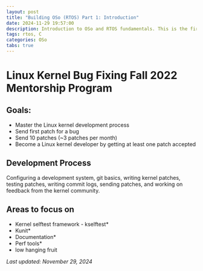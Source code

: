```yaml
---
layout: post
title: "Building OSo (RTOS) Part 1: Introduction"
date: 2024-11-29 19:57:00
description: Introduction to OSo and RTOS fundamentals. This is the first post about my journey creating a Real-Time Operating System from scratch.
tags: rtos, C
categories: OSo
tabs: true
---
```


# Linux Kernel Bug Fixing Fall 2022 Mentorship Program

## Goals:

- Master the Linux kernel development process
- Send first patch for a bug
- Send 10 patches (~3 patches per month)
- Become a Linux kernel developer by getting at least one patch accepted

## Development Process

Configuring a development system, git basics, writing kernel patches, testing patches, writing commit logs,
sending patches, and working on feedback from the kernel community.

## Areas to focus on

- Kernel selftest framework - kselftest\*
- Kunit\*
- Documentation\*
- Perf tools\*
- low hanging fruit

_Last updated: November 29, 2024_
